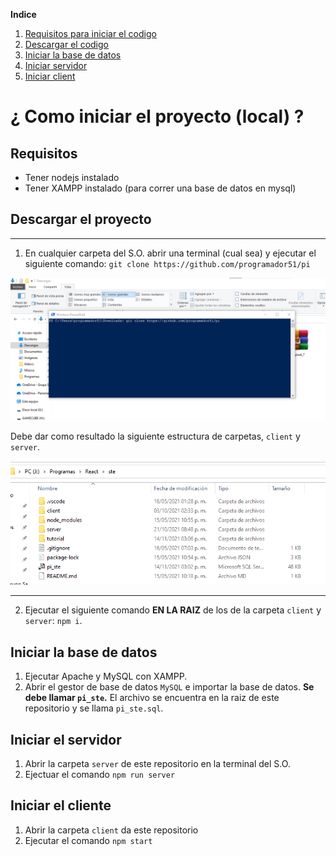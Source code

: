 **Indice**

1. [Requisitos para iniciar el codigo](#requirements)
2. [Descargar el codigo](#download)
3. [Iniciar la base de datos](#db)
4. [Iniciar servidor](#server)
5. [Iniciar client](#client)

# ¿ Como iniciar el proyecto (local) ?

<span id="requirements"></span>

## Requisitos

- Tener nodejs instalado
- Tener XAMPP instalado (para correr una base de datos en mysql)

<span id="download"></span>

## Descargar el proyecto

---

1. En cualquier carpeta del S.O. abrir una terminal (cual sea) y ejecutar el siguiente comando: `git clone https://github.com/programador51/pi`

![clone_code](./tutorial/1-git.png)

Debe dar como resultado la siguiente estructura de carpetas, `client` y `server`.

![folder](./tutorial/2-git.png)

---

2. Ejecutar el siguiente comando **EN LA RAIZ** de los de la carpeta `client` y `server`: `npm i`.

<span id="db"></span>

## Iniciar la base de datos

1. Ejecutar Apache y MySQL con XAMPP.
2. Abrir el gestor de base de datos `MySQL` e importar la base de datos. **Se debe llamar `pi_ste`.** El archivo se encuentra en la raiz de este repositorio y se llama `pi_ste.sql`.

<span id="server"></span>

## Iniciar el servidor

1. Abrir la carpeta `server` de este repositorio en la terminal del S.O.
2. Ejectuar el comando `npm run server`

<span id="client"></span>

## Iniciar el cliente

1. Abrir la carpeta `client` da este repositorio
2. Ejecutar el comando `npm start`
